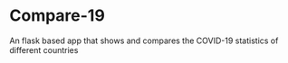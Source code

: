 # Compare-19
 An flask based app that shows and compares the COVID-19 statistics of different countries

